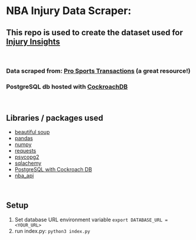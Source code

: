 # NBA Injury Data Scraper: 

## This repo is used to create the dataset used for [Injury Insights](https://github.com/parkersteinberg/nba-app)

<br>

### Data scraped from: [Pro Sports Transactions](https://www.prosportstransactions.com/basketball/Search/Search.php) (a great resource!)
### PostgreSQL db hosted with [CockroachDB](https://www.cockroachlabs.com/)

<br>

## Libraries / packages used
- [beautiful soup](https://www.crummy.com/software/BeautifulSoup/bs4/doc/)
- [pandas](https://pandas.pydata.org/)
- [numpy](https://numpy.org/)
- [requests](https://pypi.org/project/requests/)
- [psycopg2](https://www.psycopg.org/docs/)
- [sqlachemy](https://www.sqlalchemy.org/)
- [PostgreSQL with Cockroach DB](https://www.cockroachlabs.com/)
- [nba_api](https://github.com/swar/nba_api)

<br>

## Setup
1. Set database URL environment variable
`export DATABASE_URL = <YOUR_URL>`
2. run index.py: `python3 index.py`
